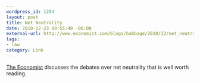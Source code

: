 ```yaml
--- 
wordpress_id: 1294
layout: post
title: Net Neutrality
date: 2010-12-23 09:55:48 -06:00
external-url: http://www.economist.com/blogs/babbage/2010/12/net_neutrality
tags:
- law
category: Link
---
```

<a href="http://www.economist.com/blogs/babbage/2010/12/net_neutrality">The Economist</a> discusses the debates over net neutrality that is well worth reading.

